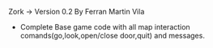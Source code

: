 Zork -> Version 0.2
By Ferran Martin Vila

- Complete Base game code with all map interaction comands(go,look,open/close door,quit) and messages.